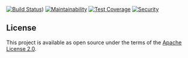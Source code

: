 [![Build Status](https://travis-ci.org/RedHatInsights/topological_inventory-openshift.svg?branch=master)](https://travis-ci.org/RedHatInsights/topological_inventory-openshift))
[![Maintainability](https://api.codeclimate.com/v1/badges/fc6eda966102ef7b319d/maintainability)](https://codeclimate.com/github/RedHatInsights/topological_inventory-openshift/maintainability)
[![Test Coverage](https://api.codeclimate.com/v1/badges/fc6eda966102ef7b319d/test_coverage)](https://codeclimate.com/github/RedHatInsights/topological_inventory-openshift/test_coverage)
[![Security](https://hakiri.io/github/RedHatInsights/topological_inventory-openshift/master.svg)](https://hakiri.io/github/RedHatInsights/topological_inventory-openshift/master)
## License

This project is available as open source under the terms of the [Apache License 2.0](http://www.apache.org/licenses/LICENSE-2.0).

